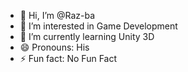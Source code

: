 - 👋 Hi, I’m @Raz-ba
- 👀 I’m interested in Game Development
- 🌱 I’m currently learning Unity 3D
- 😄 Pronouns: His
- ⚡ Fun fact: No Fun Fact

<!---
Raz-ba/Raz-ba is a ✨ special ✨ repository because its `README.md` (this file) appears on your GitHub profile.
You can click the Preview link to take a look at your changes.
--->
